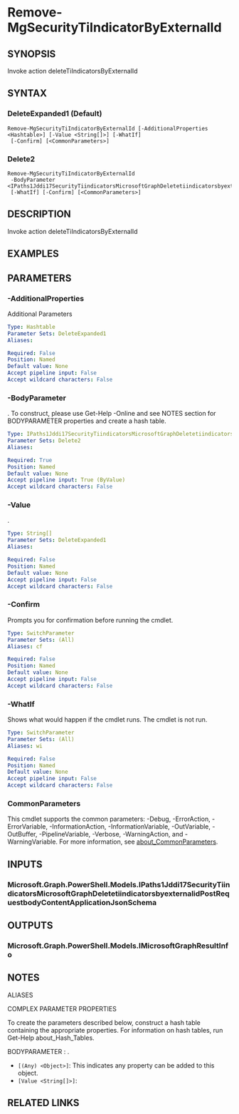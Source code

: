 ﻿---
external help file: Microsoft.Graph.Security-help.xml
Module Name: Microsoft.Graph.Security
online version: https://docs.microsoft.com/en-us/powershell/module/microsoft.graph.security/remove-mgsecuritytiindicatorbyexternalid
schema: 2.0.0
---

# Remove-MgSecurityTiIndicatorByExternalId

## SYNOPSIS
Invoke action deleteTiIndicatorsByExternalId

## SYNTAX

### DeleteExpanded1 (Default)
```
Remove-MgSecurityTiIndicatorByExternalId [-AdditionalProperties <Hashtable>] [-Value <String[]>] [-WhatIf]
 [-Confirm] [<CommonParameters>]
```

### Delete2
```
Remove-MgSecurityTiIndicatorByExternalId
 -BodyParameter <IPaths1Jddi17SecurityTiindicatorsMicrosoftGraphDeletetiindicatorsbyexternalidPostRequestbodyContentApplicationJsonSchema>
 [-WhatIf] [-Confirm] [<CommonParameters>]
```

## DESCRIPTION
Invoke action deleteTiIndicatorsByExternalId

## EXAMPLES

## PARAMETERS

### -AdditionalProperties
Additional Parameters

```yaml
Type: Hashtable
Parameter Sets: DeleteExpanded1
Aliases:

Required: False
Position: Named
Default value: None
Accept pipeline input: False
Accept wildcard characters: False
```

### -BodyParameter
.
To construct, please use Get-Help -Online and see NOTES section for BODYPARAMETER properties and create a hash table.

```yaml
Type: IPaths1Jddi17SecurityTiindicatorsMicrosoftGraphDeletetiindicatorsbyexternalidPostRequestbodyContentApplicationJsonSchema
Parameter Sets: Delete2
Aliases:

Required: True
Position: Named
Default value: None
Accept pipeline input: True (ByValue)
Accept wildcard characters: False
```

### -Value
.

```yaml
Type: String[]
Parameter Sets: DeleteExpanded1
Aliases:

Required: False
Position: Named
Default value: None
Accept pipeline input: False
Accept wildcard characters: False
```

### -Confirm
Prompts you for confirmation before running the cmdlet.

```yaml
Type: SwitchParameter
Parameter Sets: (All)
Aliases: cf

Required: False
Position: Named
Default value: None
Accept pipeline input: False
Accept wildcard characters: False
```

### -WhatIf
Shows what would happen if the cmdlet runs.
The cmdlet is not run.

```yaml
Type: SwitchParameter
Parameter Sets: (All)
Aliases: wi

Required: False
Position: Named
Default value: None
Accept pipeline input: False
Accept wildcard characters: False
```

### CommonParameters
This cmdlet supports the common parameters: -Debug, -ErrorAction, -ErrorVariable, -InformationAction, -InformationVariable, -OutVariable, -OutBuffer, -PipelineVariable, -Verbose, -WarningAction, and -WarningVariable. For more information, see [about_CommonParameters](http://go.microsoft.com/fwlink/?LinkID=113216).

## INPUTS

### Microsoft.Graph.PowerShell.Models.IPaths1Jddi17SecurityTiindicatorsMicrosoftGraphDeletetiindicatorsbyexternalidPostRequestbodyContentApplicationJsonSchema
## OUTPUTS

### Microsoft.Graph.PowerShell.Models.IMicrosoftGraphResultInfo
## NOTES

ALIASES

COMPLEX PARAMETER PROPERTIES

To create the parameters described below, construct a hash table containing the appropriate properties. For information on hash tables, run Get-Help about_Hash_Tables.


BODYPARAMETER <IPaths1Jddi17SecurityTiindicatorsMicrosoftGraphDeletetiindicatorsbyexternalidPostRequestbodyContentApplicationJsonSchema>: .
  - `[(Any) <Object>]`: This indicates any property can be added to this object.
  - `[Value <String[]>]`: 

## RELATED LINKS
